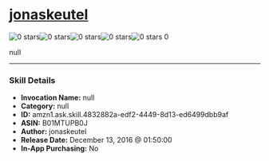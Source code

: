 # [jonaskeutel](http://alexa.amazon.com/#skills/amzn1.ask.skill.4832882a-edf2-4449-8d13-ed6499dbb9af)
![0 stars](../../images/ic_star_border_black_18dp_1x.png)![0 stars](../../images/ic_star_border_black_18dp_1x.png)![0 stars](../../images/ic_star_border_black_18dp_1x.png)![0 stars](../../images/ic_star_border_black_18dp_1x.png)![0 stars](../../images/ic_star_border_black_18dp_1x.png) 0

null

***

### Skill Details

* **Invocation Name:** null
* **Category:** null
* **ID:** amzn1.ask.skill.4832882a-edf2-4449-8d13-ed6499dbb9af
* **ASIN:** B01MTUPB0J
* **Author:** jonaskeutel
* **Release Date:** December 13, 2016 @ 01:50:00
* **In-App Purchasing:** No
